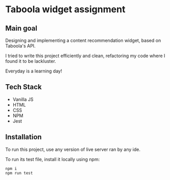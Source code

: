# Taboola widget assignment

## Main goal

Designing and implementing a content recommendation widget,
based on Taboola's API.

I tried to write this project efficiently and clean, refactoring my code where I found it to be lackluster.

Everyday is a learning day!

## Tech Stack

- Vanilla JS
- HTML
- CSS
- NPM
- Jest

## Installation

To run this project, use any version of live server
ran by any ide.

To run its test file, install it locally using npm:

```
npm i
npm run test
```

